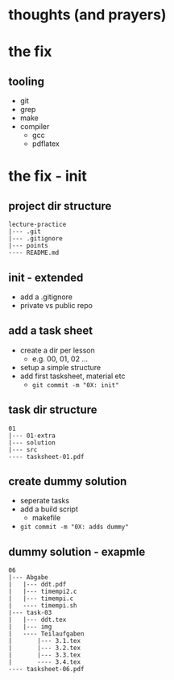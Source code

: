 # thoughts (and prayers)

# the fix
## tooling
- git
- grep
- make
- compiler
  - gcc
  - pdflatex

# the fix - init

## project dir structure
```
lecture-practice
|--- .git
|--- .gitignore
|--- points
---- README.md
```

## init - extended
- add a .gitignore
- private vs public repo

## add a task sheet
- create a dir per lesson
  - e.g. 00, 01, 02 ...
- setup a simple structure
- add first tasksheet, material etc
  - `git commit -m "0X: init"`

## task dir structure
```
01
|--- 01-extra
|--- solution
|--- src
---- tasksheet-01.pdf
```

## create dummy solution
- seperate tasks
- add a build script
  - makefile
- `git commit -m "0X: adds dummy"`

## dummy solution - exapmle
```
06  
|--- Abgabe  
|   |--- ddt.pdf  
|   |--- timempi2.c  
|   |--- timempi.c  
|   ---- timempi.sh  
|--- task-03  
|   |--- ddt.tex  
|   |--- img  
|   ---- Teilaufgaben  
|       |--- 3.1.tex  
|       |--- 3.2.tex  
|       |--- 3.3.tex  
|       ---- 3.4.tex  
---- tasksheet-06.pdf  
```


